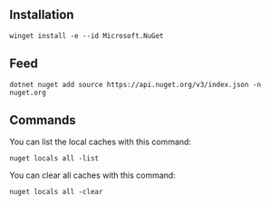 
## Installation
`winget install -e --id Microsoft.NuGet`

## Feed
```
dotnet nuget add source https://api.nuget.org/v3/index.json -n nuget.org
```

## Commands
You can list the local caches with this command:

```
nuget locals all -list
```

You can clear all caches with this command:

```
nuget locals all -clear
```